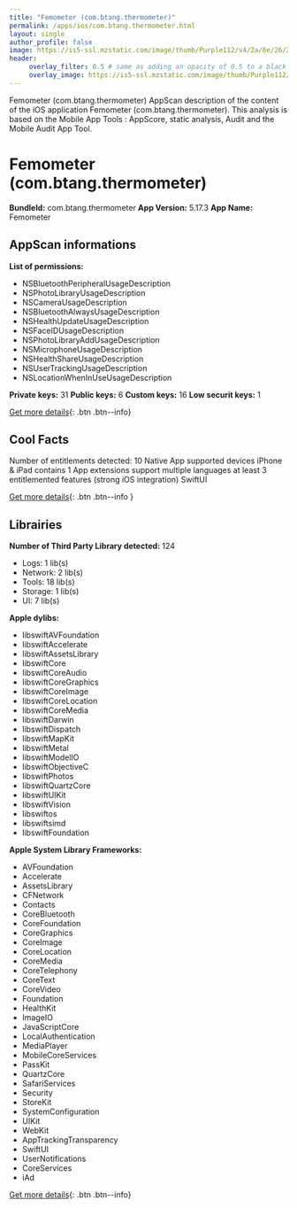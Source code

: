 ```yaml
---
title: "Femometer (com.btang.thermometer)"
permalink: /apps/ios/com.btang.thermometer.html
layout: single
author_profile: false
image: https://is5-ssl.mzstatic.com/image/thumb/Purple112/v4/2a/6e/26/2a6e26cc-e153-86b1-da93-7719d0f0d15d/AppIcon-0-0-1x_U007emarketing-0-0-0-7-0-0-sRGB-0-0-0-GLES2_U002c0-512MB-85-220-0-0.png/512x512bb.jpg
header: 
     overlay_filter: 0.5 # same as adding an opacity of 0.5 to a black background
     overlay_image: https://is5-ssl.mzstatic.com/image/thumb/Purple112/v4/2a/6e/26/2a6e26cc-e153-86b1-da93-7719d0f0d15d/AppIcon-0-0-1x_U007emarketing-0-0-0-7-0-0-sRGB-0-0-0-GLES2_U002c0-512MB-85-220-0-0.png/512x512bb.jpg
---
```

Femometer (com.btang.thermometer) AppScan description of the content of the iOS application Femometer (com.btang.thermometer). This analysis is based on the Mobile App Tools : AppScore, static analysis, Audit and the Mobile Audit App Tool.

# Femometer (com.btang.thermometer)

**BundleId:** com.btang.thermometer
**App Version:** 5.17.3
**App Name:** Femometer


## AppScan informations 

**List of permissions:** 
- NSBluetoothPeripheralUsageDescription
- NSPhotoLibraryUsageDescription
- NSCameraUsageDescription
- NSBluetoothAlwaysUsageDescription
- NSHealthUpdateUsageDescription
- NSFaceIDUsageDescription
- NSPhotoLibraryAddUsageDescription
- NSMicrophoneUsageDescription
- NSHealthShareUsageDescription
- NSUserTrackingUsageDescription
- NSLocationWhenInUseUsageDescription
  
  
**Private keys:** 31
**Public keys:** 6
**Custom keys:** 16
**Low securit keys:** 1
  
[Get more details](/pricing.html){: .btn .btn--info}

## Cool Facts

Number of entitlements detected: 10
Native App
supported devices iPhone & iPad
contains 1 App extensions
support multiple languages
at least 3 entitlemented features (strong iOS integration)
SwiftUI
  
[Get more details](/pricing.html){: .btn .btn--info }

## Librairies 
**Number of Third Party Library detected:** 124
- Logs: 1 lib(s)
- Network: 2 lib(s)
- Tools: 18 lib(s)
- Storage: 1 lib(s)
- UI: 7 lib(s)


**Apple dylibs:**
- libswiftAVFoundation
- libswiftAccelerate
- libswiftAssetsLibrary
- libswiftCore
- libswiftCoreAudio
- libswiftCoreGraphics
- libswiftCoreImage
- libswiftCoreLocation
- libswiftCoreMedia
- libswiftDarwin
- libswiftDispatch
- libswiftMapKit
- libswiftMetal
- libswiftModelIO
- libswiftObjectiveC
- libswiftPhotos
- libswiftQuartzCore
- libswiftUIKit
- libswiftVision
- libswiftos
- libswiftsimd
- libswiftFoundation


**Apple System Library Frameworks:**
- AVFoundation
- Accelerate
- AssetsLibrary
- CFNetwork
- Contacts
- CoreBluetooth
- CoreFoundation
- CoreGraphics
- CoreImage
- CoreLocation
- CoreMedia
- CoreTelephony
- CoreText
- CoreVideo
- Foundation
- HealthKit
- ImageIO
- JavaScriptCore
- LocalAuthentication
- MediaPlayer
- MobileCoreServices
- PassKit
- QuartzCore
- SafariServices
- Security
- StoreKit
- SystemConfiguration
- UIKit
- WebKit
- AppTrackingTransparency
- SwiftUI
- UserNotifications
- CoreServices
- iAd


  
[Get more details](/pricing.html){: .btn .btn--info}

